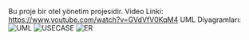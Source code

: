 Bu proje bir otel yönetim projesidir.
Video Linki: https://www.youtube.com/watch?v=GVdVfV0KqM4
UML Diyagramları:
![UML](https://github.com/user-attachments/assets/cbaf5e9c-a5d0-4cc6-b90d-8a021ce594b8)
![USECASE](https://github.com/user-attachments/assets/a079547d-2d68-4349-a22a-eb3fbf0c5a56)
![ER](https://github.com/user-attachments/assets/57795555-32bf-4bcd-b683-917f0b8adab3)
